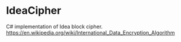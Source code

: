 # IdeaCipher
C# implementation of Idea block cipher.
https://en.wikipedia.org/wiki/International_Data_Encryption_Algorithm
